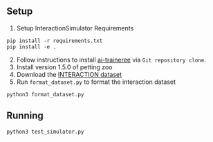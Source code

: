 ## Setup
1. Setup InteractionSimulator Requirements
```
pip install -r requirements.txt
pip install -e .

```
2. Follow instructions to install [ai-traineree](https://github.com/laszukdawid/ai-traineree) via `Git repository clone`.
3. Install version 1.5.0 of petting zoo
4. Download the [INTERACTION dataset](https://interaction-dataset.com/)
5. Run `format_dataset.py` to format the interaction dataset
```
python3 format_dataset.py
```
## Running
```
python3 test_simulator.py
```


